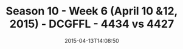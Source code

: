 ---
title: Season 10 - Week 6 (April 10 &12, 2015) - DCGFFL - 4434 vs 4427
teams_score:
- team: 4434
  score:
- team: 4427
  score: 13
mvp: Mike H. (Power Blue), Bryan S. (Gold)
game-ball: N/A
season: 10
week:
date: '2015-04-13T14:08:50'
pageid: season-10-week-six-4434-vs-4427
---